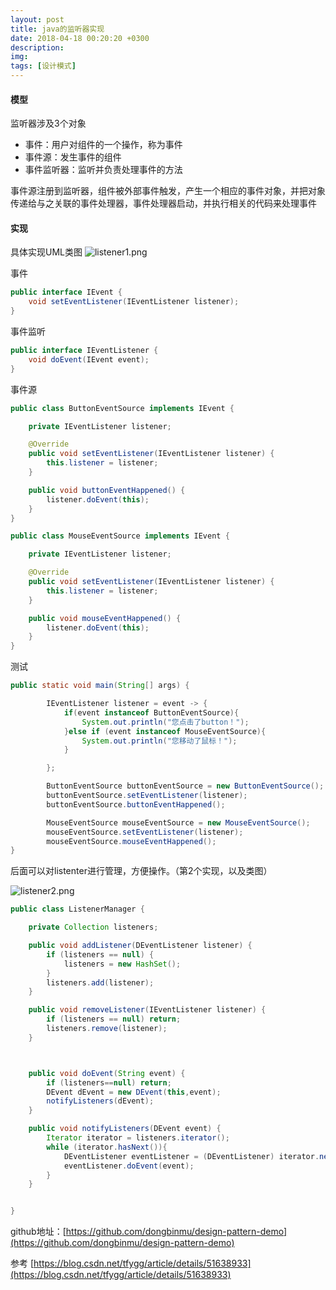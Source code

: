 ```yaml
---
layout: post
title: java的监听器实现
date: 2018-04-18 00:20:20 +0300
description:
img:
tags: [设计模式]
---
```


#### 模型
监听器涉及3个对象
- 事件：用户对组件的一个操作，称为事件
- 事件源：发生事件的组件
- 事件监听器：监听并负责处理事件的方法

事件源注册到监听器，组件被外部事件触发，产生一个相应的事件对象，并把对象传递给与之关联的事件处理器，事件处理器启动，并执行相关的代码来处理事件

#### 实现

具体实现UML类图
![listener1.png]({{site.baseurl}}/assets/img/design/listener1.png)

事件

```java
public interface IEvent {
    void setEventListener(IEventListener listener);
}
```
事件监听

```java
public interface IEventListener {
    void doEvent(IEvent event);
}
```

事件源

```java
public class ButtonEventSource implements IEvent {

    private IEventListener listener;

    @Override
    public void setEventListener(IEventListener listener) {
        this.listener = listener;
    }

    public void buttonEventHappened() {
        listener.doEvent(this);
    }
}

public class MouseEventSource implements IEvent {

    private IEventListener listener;

    @Override
    public void setEventListener(IEventListener listener) {
        this.listener = listener;
    }

    public void mouseEventHappened() {
        listener.doEvent(this);
    }
}
```

测试

```java
public static void main(String[] args) {

        IEventListener listener = event -> {
            if(event instanceof ButtonEventSource){
                System.out.println("您点击了button！");
            }else if (event instanceof MouseEventSource){
                System.out.println("您移动了鼠标！");
            }

        };

        ButtonEventSource buttonEventSource = new ButtonEventSource();
        buttonEventSource.setEventListener(listener);
        buttonEventSource.buttonEventHappened();

        MouseEventSource mouseEventSource = new MouseEventSource();
        mouseEventSource.setEventListener(listener);
        mouseEventSource.mouseEventHappened();
}
```


后面可以对listenter进行管理，方便操作。（第2个实现，以及类图）

![listener2.png]({{site.baseurl}}/assets/img/design/listener2.png)


```java
public class ListenerManager {

    private Collection listeners;

    public void addListener(DEventListener listener) {
        if (listeners == null) {
            listeners = new HashSet();
        }
        listeners.add(listener);
    }

    public void removeListener(IEventListener listener) {
        if (listeners == null) return;
        listeners.remove(listener);
    }



    public void doEvent(String event) {
        if (listeners==null) return;
        DEvent dEvent = new DEvent(this,event);
        notifyListeners(dEvent);
    }

    public void notifyListeners(DEvent event) {
        Iterator iterator = listeners.iterator();
        while (iterator.hasNext()){
            DEventListener eventListener = (DEventListener) iterator.next();
            eventListener.doEvent(event);
        }
    }


}
```


github地址：[https://github.com/dongbinmu/design-pattern-demo](https://github.com/dongbinmu/design-pattern-demo)

参考  [https://blog.csdn.net/tfygg/article/details/51638933](https://blog.csdn.net/tfygg/article/details/51638933)